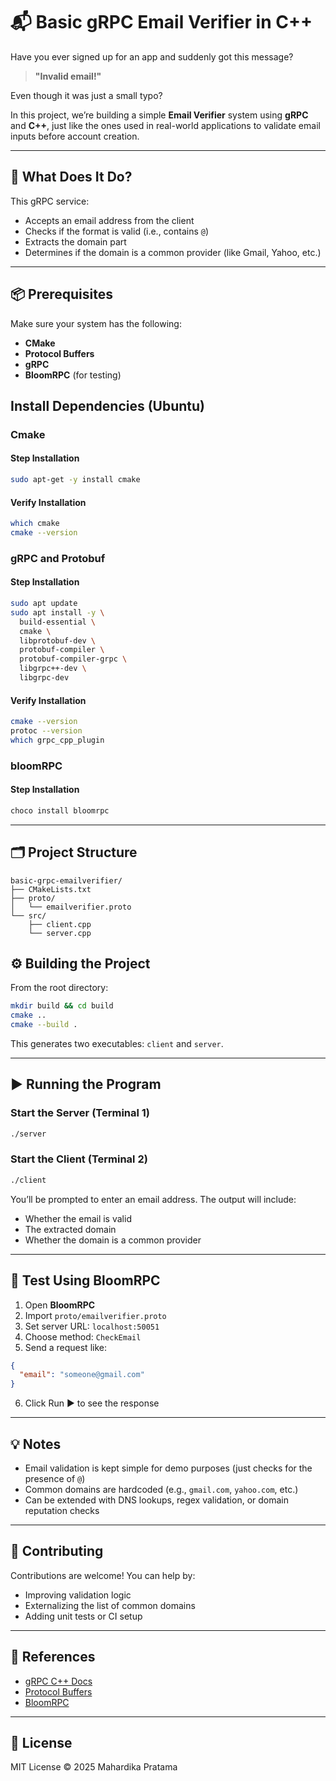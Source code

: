 
# 📬 Basic gRPC Email Verifier in C++

Have you ever signed up for an app and suddenly got this message?

> **"Invalid email!"**

Even though it was just a small typo?

In this project, we’re building a simple **Email Verifier** system using **gRPC** and **C++**, just like the ones used in real-world applications to validate email inputs before account creation.

---

## 🚀 What Does It Do?

This gRPC service:

- Accepts an email address from the client
- Checks if the format is valid (i.e., contains `@`)
- Extracts the domain part
- Determines if the domain is a common provider (like Gmail, Yahoo, etc.)

---

## 📦 Prerequisites

Make sure your system has the following:

- **CMake**
- **Protocol Buffers**
- **gRPC**
- **BloomRPC** (for testing)

## Install Dependencies (Ubuntu)

### Cmake
#### Step Installation
```bash
sudo apt-get -y install cmake
```

#### Verify Installation
```bash
which cmake
cmake --version
```

### gRPC and Protobuf
#### Step Installation
```bash
sudo apt update
sudo apt install -y \
  build-essential \
  cmake \
  libprotobuf-dev \
  protobuf-compiler \
  protobuf-compiler-grpc \
  libgrpc++-dev \
  libgrpc-dev
```

#### Verify Installation

```bash
cmake --version
protoc --version
which grpc_cpp_plugin
```

### bloomRPC
#### Step Installation
```bash
choco install bloomrpc
```

---

## 🗂 Project Structure

```
basic-grpc-emailverifier/
├── CMakeLists.txt
├── proto/
│   └── emailverifier.proto
└── src/
    ├── client.cpp
    └── server.cpp
```

## ⚙️ Building the Project

From the root directory:

```bash
mkdir build && cd build
cmake ..
cmake --build .
```

This generates two executables: `client` and `server`.

---

## ▶️ Running the Program

### Start the Server (Terminal 1)

```bash
./server
```

### Start the Client (Terminal 2)

```bash
./client
```

You’ll be prompted to enter an email address. The output will include:

- Whether the email is valid
- The extracted domain
- Whether the domain is a common provider

---

## 🧪 Test Using BloomRPC

1. Open **BloomRPC**
2. Import `proto/emailverifier.proto`
3. Set server URL: `localhost:50051`
4. Choose method: `CheckEmail`
5. Send a request like:

```json
{
  "email": "someone@gmail.com"
}
```

6. Click Run ▶ to see the response

---

## 💡 Notes

- Email validation is kept simple for demo purposes (just checks for the presence of `@`)
- Common domains are hardcoded (e.g., `gmail.com`, `yahoo.com`, etc.)
- Can be extended with DNS lookups, regex validation, or domain reputation checks

---

## 🤝 Contributing

Contributions are welcome! You can help by:

- Improving validation logic
- Externalizing the list of common domains
- Adding unit tests or CI setup

---

## 📎 References

- [gRPC C++ Docs](https://grpc.io/docs/languages/cpp/)
- [Protocol Buffers](https://protobuf.dev/)
- [BloomRPC](https://github.com/bloomrpc/bloomrpc)

---

## 📄 License

MIT License © 2025 Mahardika Pratama
